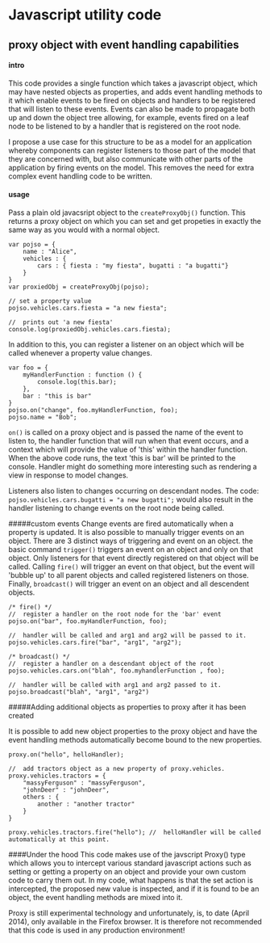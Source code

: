 Javascript utility code
=======================

proxy object with event handling capabilities
---------------------------------------------

#### intro
This code provides a single function which takes a javascript object, which may have nested objects as properties, and adds event handling methods to it which
enable events to be fired on objects and handlers to be registered that will listen to these events. Events can also be made to propagate both up and down
the object tree allowing, for example, events fired on a leaf node to be listened to by a handler that is registered on the root node.

I propose a use case for this structure to be as a model for an application whereby components can register listeners to those part of the model that they are
concerned with, but also communicate with other parts of the application by firing events on the model. This removes the need
for extra complex event handling code to be written.

#### usage

Pass a plain old javacsript object to the `createProxyObj()` function. This returns a proxy object on which you can set and get propeties in exactly the same way as you would with a normal object.


    var pojso = {
        name : "Alice",
        vehicles : {
            cars : { fiesta : "my fiesta", bugatti : "a bugatti"}
        }
    }
    var proxiedObj = createProxyObj(pojso);

    // set a property value
    pojso.vehicles.cars.fiesta = "a new fiesta";

    //  prints out 'a new fiesta'
    console.log(proxiedObj.vehicles.cars.fiesta);

In addition to this, you can register a listener on an object which will be called whenever a property value changes.


    var foo = {
        myHandlerFunction : function () {
            console.log(this.bar);
        },
        bar : "this is bar"
    }
    pojso.on("change", foo.myHandlerFunction, foo);
    pojso.name = "Bob";




`on()` is called on a proxy object and is passed the name of the event to listen to, the handler function that will run when that
event occurs, and a context which will provide the value of 'this' within the handler function. When the above code runs, the text
'this is bar' will be printed to the console. Handler might do something more interesting such as rendering  a view in response to model
changes.

Listeners also listen to changes occurring on descendant nodes. The code:  `pojso.vehicles.cars.bugatti = "a new bugatti";`  would
also result in the handler listening to change events on the root node being called.

#####custom events
Change events are fired automatically when a property is updated. It is also possible to manually trigger events on an object. There are 3 distinct
ways of triggering and event on an object. the basic command `trigger()` triggers an event on an object and only on that object. Only listeners
for that event directly registered on that object will be called. Calling `fire()` will trigger an event on that object, but the event will 'bubble up'
to all parent objects and called registered listeners on those. Finally, `broadcast()` will trigger an event on an object and all descendent objects.

    /* fire() */
    //  register a handler on the root node for the 'bar' event
    pojso.on("bar", foo.myHandlerFunction, foo);

    //  handler will be called and arg1 and arg2 will be passed to it.
    pojso.vehicles.cars.fire("bar", "arg1", "arg2");

    /* broadcast() */
    //  register a handler on a descendant object of the root
    pojso.vehicles.cars.on("blah", foo.myhandlerFunction , foo);

    //  handler will be called with arg1 and arg2 passed to it.
    pojso.broadcast("blah", "arg1", "arg2")

#####Adding additional objects as properties to proxy after it has been created

It is possible to add new object properties to the proxy object and have the event handling methods automatically become bound to the new properties.

    proxy.on("hello", helloHandler);

    //  add tractors object as a new property of proxy.vehicles.
    proxy.vehicles.tractors = {
        "massyFerguson" : "massyFerguson",
        "johnDeer" : "johnDeer",
        others : {
            another : "another tractor"
        }
    }

    proxy.vehicles.tractors.fire("hello"); //  helloHandler will be called automatically at this point.



####Under the hood
This code makes use of the javscript Proxy() type which allows you to intercept various standard
javascript actions such as setting or getting a property on an object and provide your own custom code to carry them out. In my code, what happens
is that the set action is intercepted, the proposed new value is inspected, and if it is found to be an object, the event handling methods are mixed
into it.

Proxy is still experimental technology and unfortunately,  is, to date (April 2014), only available in the Firefox browser. It is therefore not
recommended that this code is used in any production environment!


